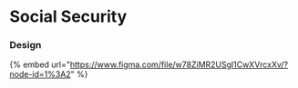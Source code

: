 # Social Security

### Design

{% embed url="https://www.figma.com/file/w78ZiMR2USgl1CwXVrcxXv/?node-id=1%3A2" %}



